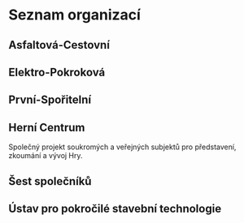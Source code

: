 # Seznam organizací

## Asfaltová-Cestovní

## Elektro-Pokroková

## První-Spořitelní

## Herní Centrum

Společný projekt soukromých a veřejných subjektů pro představení, zkoumání a vývoj Hry.

## Šest společníků

## Ústav pro pokročilé stavební technologie
